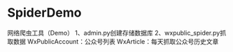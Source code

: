 # SpiderDemo
网络爬虫工具（Demo）
1、admin.py创建存储数据库
2、wxpublic_spider.py抓取数据
WxPublicAccount：公众号列表
WxArticle：每天抓取公众号历史文章
